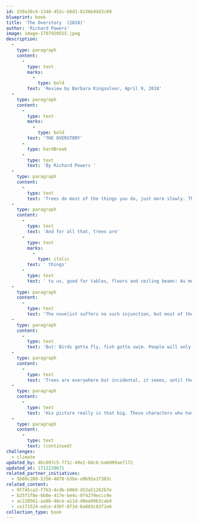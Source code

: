 ```yaml
---
id: 239a38c6-1348-452c-b8d1-8136b4dd3c89
blueprint: book
title: 'The Overstory  (2018)'
author: 'Richard Powers'
image: image-1707920555.jpeg
description:
  -
    type: paragraph
    content:
      -
        type: text
        marks:
          -
            type: bold
        text: 'Review by Barbara Kingsolver, April 9, 2018'
  -
    type: paragraph
    content:
      -
        type: text
        marks:
          -
            type: bold
        text: 'THE OVERSTORY'
      -
        type: hardBreak
      -
        type: text
        text: 'By Richard Powers '
  -
    type: paragraph
    content:
      -
        type: text
        text: 'Trees do most of the things you do, just more slowly. They compete for their livelihoods and take care of their families, sometimes making huge sacrifices for their children. They breathe, eat and have sex. They give gifts, communicate, learn, remember and record the important events of their lives. With relatives and non-kin alike they cooperate, forming neighborhood watch committees — to name one example — with rapid response networks to alert others to a threatening intruder. They manage their resources in bank accounts, using past market trends to predict future needs. They mine and farm the land, and sometimes move their families across great distances for better opportunities. Some of this might take centuries, but for a creature with a life span of hundreds or thousands of years, time must surely have a different feel about it.'
  -
    type: paragraph
    content:
      -
        type: text
        text: 'And for all that, trees are'
      -
        type: text
        marks:
          -
            type: italic
        text: ' things'
      -
        type: text
        text: ' to us, good for tables, floors and ceiling beams: As much as we might admire them, we’re still happy to walk on their hearts. It may register as a shock, then, that trees have lives so much like our own. All the behaviors described above have been studied and documented by scientists who carefully avoid the word “behavior” and other anthropomorphic language, lest they be accused of having emotional attachments to their subjects.'
  -
    type: paragraph
    content:
      -
        type: text
        text: 'The novelist suffers no such injunction, but most of them don’t know beans about botany. Richard Powers is the exception, and his monumental novel “The Overstory” accomplishes what few living writers from either camp, art or science, could attempt. Using the tools of story, he pulls readers heart-first into a perspective so much longer-lived and more subtly developed than the human purview that we gain glimpses of a vast, primordial sensibility, while watching our own kind get whittled down to size.'
  -
    type: paragraph
    content:
      -
        type: text
        text: 'But: Birds gotta fly, fish gotta swim. People will only read stories about people, as this author knows perfectly well. “The Overstory” is a delightfully choreographed, ultimately breathtaking hoodwink. The handful of readers who come to the book without benefit of reviews or jacket copy will believe it’s a collection of unrelated short stories. The opener is a gorgeous family saga with the texture of a Ken Burns documentary, and more plot. The Hoels are Norwegian immigrants whose vocations link them with our continent’s once-predominant tree, the American chestnut, as they all flourish and then are tragically cut back — both Hoels and chestnuts — to a lone scion. Pause for a moment to absorb this, then move on to the next immigrant story, in which Mimi Ma’s father invests too many hopes in a mulberry tree. Then, in the Vietnam War, Douglas Pavlicek is shot from a military plane and survives through a fortuitous intersection of his fate with that of a centuries-old fig tree. In another time, in Silicon Valley, an 11-year-old coding prodigy named Neelay Mehta has a much unluckier tangle with an ancient Spanish oak.'
  -
    type: paragraph
    content:
      -
        type: text
        text: 'Trees are everywhere but incidental, it seems, until the seventh tale in the series, about an odd little girl who loves trees more than she loves most people and grows up to be a scientist. As Dr. Pat Westerford she spends years alone in forests doing her research, initially mocked by her peers but eventually celebrated for an astounding (and actually real) discovery: A forest’s trees are all communicating, all the time, via a nuanced chemical language transmitted from root to root. As this revelation dawns, the reader is jolted with electric glimpses of connections among characters in the previous stories. And then we remember we’re in the hands of Richard Powers, winner of a genius grant, a storyteller of such grand scope that Margaret Atwood was moved to ask: “If Powers were an American writer of the 19th century, which writer would he be? He’d probably be the Herman Melville of ‘Moby-Dick.’”'
  -
    type: paragraph
    content:
      -
        type: text
        text: 'His picture really is that big. These characters who have held us rapt for 150 pages turn out to be the shrubby understory, for which we couldn’t yet see the forest. Standing overhead with outstretched limbs are the real protagonists. Trees will bring these small lives together into large acts of war, love, loyalty and betrayal, in a violent struggle against a mortgaged timber company that is liquidating its assets, including one of the last virgin stands of California redwoods. The descriptions of this deeply animate place, including a thunderstorm as experienced from 300 feet up, stand with any prose I’ve ever read. I hesitate to tell more, and spoil the immense effort Powers invests in getting us into that primal forest to bear witness. It’s a delicate act, writing about tree defenders: In an era when art seems ready to embrace subjects as painful as racism and sexual harassment, it still shrinks from environmental brutality. We may agree that deforested continents and melting permafrost betray the gravest assaults we’ve ever committed against anything or anyone, but still tend to behave as if it’s impolite to bring this up.'
  -
    type: paragraph
    content:
      -
        type: text
        text: (continued)
challenges:
  - climate
updated_by: 46c097c5-771c-49e2-b8c6-ba6009ae7172
updated_at: 1711239671
related_partner_initiatives:
  - 5b08c208-5356-4878-b3be-a9b91e1f383c
related_content:
  - 9f745ca2-f7b3-4cdb-b90d-d53a51262b7e
  - b25f1f8e-6b0e-417e-be4c-0f4279eccc9e
  - ac220561-aa8b-48ce-a11d-d0ee99b3cab4
  - ce171524-edce-436f-873d-6a863c83f1e6
collection_type: book
---
```

